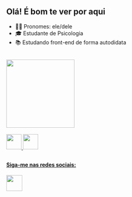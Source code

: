 ## Olá! É bom te ver por aqui

- 👦🏻 Pronomes: ele/dele
- 🎓 Estudante de Psicologia
- 📚 Estudando front-end de forma autodidata
<br>

<div>
  <a href="https://github.com/vitordelabenetta"><img height="180cm" src="https://github-readme-stats.vercel.app/api?username=vitordelabenetta&show_icons=true&theme=dark"/>
</div>
<br>
<img src="https://cdn.jsdelivr.net/gh/devicons/devicon/icons/html5/html5-original.svg" height="40px">
<img src="https://cdn.jsdelivr.net/gh/devicons/devicon/icons/css3/css3-original.svg" height="40px">
<br>

##

<h4>
  Siga-me nas redes sociais:
</h4>
  <a href="https://www.instagram.com/invites/contact/?i=uyo65s6sqplr&utm_content=38k99yt"><img src="https://img.icons8.com/color/344/instagram-new--v1.png" height="42px"></a>
